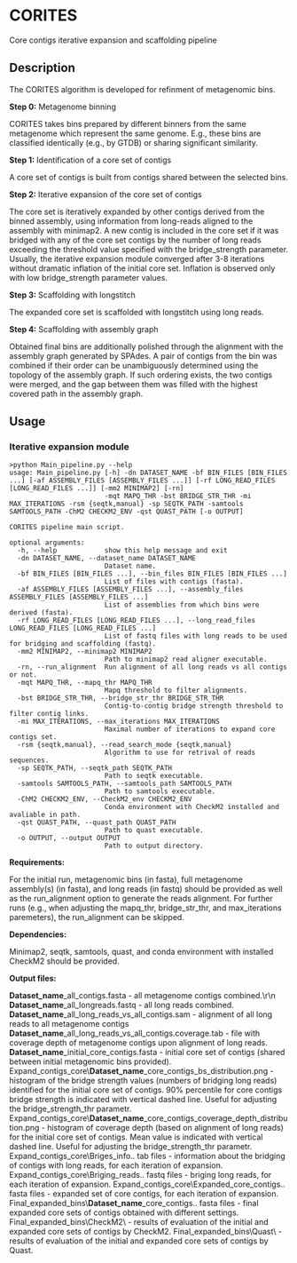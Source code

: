 # CORITES
 Core contigs iterative expansion and scaffolding pipeline
 
## Description 
The CORITES algorithm is developed for refinment of metagenomic bins. 

**Step 0:** Metagenome binning

CORITES takes bins prepared by different binners from the same metagenome which represent the same genome.
E.g., these bins are classified identically (e.g., by GTDB) or sharing significant similarity.

**Step 1:** Identification of a core set of contigs

A core set of contigs is built from contigs shared between the selected bins. 

**Step 2:** Iterative expansion of the core set of contigs

The core set is iteratively expanded by other contigs derived from the binned assembly, using information from long-reads aligned to the assembly with minimap2. 
A new contig is included in the core set if it was bridged with any of the core set contigs by the number of long reads exceeding the threshold value specified with the bridge_strength parameter. 
Usually, the iterative expansion module converged after 3-8 iterations without dramatic inflation of the initial core set. Inflation is observed only with low bridge_strength parameter values. 

**Step 3:** Scaffolding with longstitch

The expanded core set is scaffolded with longstitch using long reads. 

**Step 4:** Scaffolding with assembly graph

Obtained final bins are additionally polished through the alignment with the assembly graph generated by SPAdes. 
A pair of contigs from the bin was combined if their order can be unambiguously determined using the topology of the assembly graph. 
If such ordering exists, the two contigs were merged, and the gap between them was filled with the highest covered path in the assembly graph.


## Usage

### Iterative expansion module

```
>python Main_pipeline.py --help
usage: Main_pipeline.py [-h] -dn DATASET_NAME -bf BIN_FILES [BIN_FILES ...] [-af ASSEMBLY_FILES [ASSEMBLY_FILES ...]] [-rf LONG_READ_FILES [LONG_READ_FILES ...]] [-mm2 MINIMAP2] [-rn]
                        -mqt MAPQ_THR -bst BRIDGE_STR_THR -mi MAX_ITERATIONS -rsm {seqtk,manual} -sp SEQTK_PATH -samtools SAMTOOLS_PATH -ChM2 CHECKM2_ENV -qst QUAST_PATH [-o OUTPUT]

CORITES pipeline main script.

optional arguments:
  -h, --help            show this help message and exit
  -dn DATASET_NAME, --dataset_name DATASET_NAME
                        Dataset name.
  -bf BIN_FILES [BIN_FILES ...], --bin_files BIN_FILES [BIN_FILES ...]
                        List of files with contigs (fasta).
  -af ASSEMBLY_FILES [ASSEMBLY_FILES ...], --assembly_files ASSEMBLY_FILES [ASSEMBLY_FILES ...]
                        List of assemblies from which bins were derived (fasta).
  -rf LONG_READ_FILES [LONG_READ_FILES ...], --long_read_files LONG_READ_FILES [LONG_READ_FILES ...]
                        List of fastq files with long reads to be used for bridging and scaffolding (fastq).
  -mm2 MINIMAP2, --minimap2 MINIMAP2
                        Path to minimap2 read aligner executable.
  -rn, --run_alignment  Run alignment of all long reads vs all contigs or not.
  -mqt MAPQ_THR, --mapq_thr MAPQ_THR
                        Mapq threshold to filter alignments.
  -bst BRIDGE_STR_THR, --bridge_str_thr BRIDGE_STR_THR
                        Contig-to-contig bridge strength threshold to filter contig links.
  -mi MAX_ITERATIONS, --max_iterations MAX_ITERATIONS
                        Maximal number of iterations to expand core contigs set.
  -rsm {seqtk,manual}, --read_search_mode {seqtk,manual}
                        Algorithm to use for retrival of reads sequences.
  -sp SEQTK_PATH, --seqtk_path SEQTK_PATH
                        Path to seqtk executable.
  -samtools SAMTOOLS_PATH, --samtools_path SAMTOOLS_PATH
                        Path to samtools executable.
  -ChM2 CHECKM2_ENV, --CheckM2_env CHECKM2_ENV
                        Conda environment with CheckM2 installed and avaliable in path.
  -qst QUAST_PATH, --quast_path QUAST_PATH
                        Path to quast executable.
  -o OUTPUT, --output OUTPUT
                        Path to output directory.
```


**Requirements:**

For the initial run, metagenomic bins (in fasta), full metagenome assembly(s) (in fasta), and long reads (in fastq) should be provided as well as the run_alignment option to generate the reads alignment.
For further runs (e.g., when adjusting the mapq_thr, bridge_str_thr, and max_iterations paremeters), the run_alignment can be skipped.

**Dependencies:**

Minimap2, seqtk, samtools, quast, and conda environment with installed CheckM2 should be provided.

**Output files:**

**Dataset_name**_all_contigs.fasta - all metagenome contigs combined.\r\n
**Dataset_name**_all_longreads.fastq - all long reads combined.
**Dataset_name**_all_long_reads_vs_all_contigs.sam - alignment of all long reads to all metagenome contigs
**Dataset_name**_all_long_reads_vs_all_contigs.coverage.tab - file with coverage depth of metagenome contigs upon alignment of long reads.
**Dataset_name**_initial_core_contigs.fasta - initial core set of contigs (shared between initial metagenomic bins provided).
Expand_contigs_core\\**Dataset_name**_core_contigs_bs_distribution.png - histogram of the bridge strength values (numbers of bridging long reads) identified for the initial core set of contigs. 90% percentile for core contigs bridge strength is indicated with vertical dashed line. Useful for adjusting the bridge_strength_thr parametr.
Expand_contigs_core\\**Dataset_name**_core_contigs_coverage_depth_distribution.png - histogram of coverage depth (based on alignment of long reads) for the initial core set of contigs. Mean value is indicated with vertical dashed line. Useful for adjusting the bridge_strength_thr parametr.
Expand_contigs_core\Briges_info.. tab files - information about the bridging of contigs with long reads, for each iteration of expansion.
Expand_contigs_core\Briging_reads.. fastq files - briging long reads, for each iteration of expansion.
Expand_contigs_core\Expanded_core_contigs.. fasta files - expanded set of core contigs, for each iteration of expansion.
Final_expanded_bins\\**Dataset_name**_core_contigs.. fasta files - final expanded core sets of contigs obtained with different settings.
Final_expanded_bins\CheckM2\ - results of evaluation of the initial and expanded core sets of contigs by CheckM2.
Final_expanded_bins\Quast\ - results of evaluation of the initial and expanded core sets of contigs by Quast.